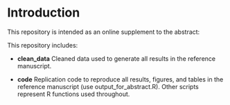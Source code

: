 # Introduction

This repository is intended as an online supplement to the abstract:


This repository includes:

- **clean_data** Cleaned data used to generate all results in the reference manuscript.

- **code** Replication code to reproduce all results, figures, and tables in the reference manuscript (use output_for_abstract.R). Other scripts represent R functions used throughout.

